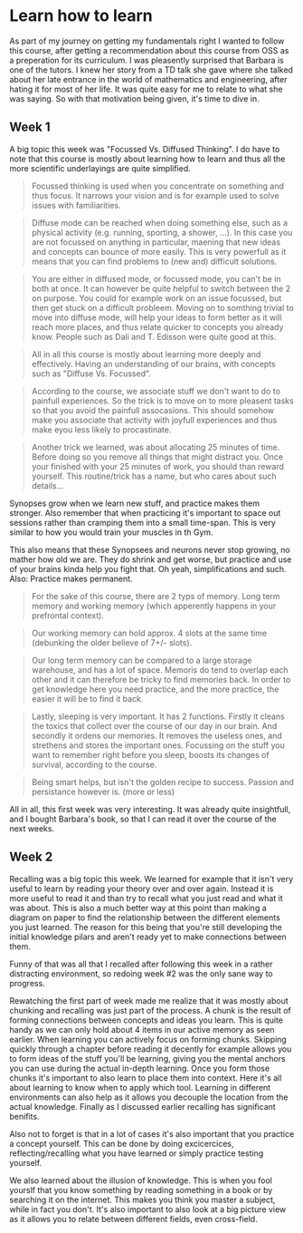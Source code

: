 # Learn how to learn

As part of my journey on getting my fundamentals right I wanted to follow this course, after getting a recommendation about this course from OSS as a preperation for its curriculum. I was pleasently surprised that Barbara is one of the tutors. I knew her story from a TD talk she gave where she talked about her late entrance in the world of mathematics and engineering, after hating it for most of her life. It was quite easy for me to relate to what she was saying. So with that motivation being given, it's time to dive in.

## Week 1

A big topic this week was "Focussed Vs. Diffused Thinking". I do have to note that this course is mostly about learning how to learn and thus all the more scientific underlayings are quite simplified.

> Focussed thinking is used when you concentrate on something and thus focus. It narrows your vision and is for example used to solve issues with familiarities.

> Diffuse mode can be reached when doing something else, such as a physical activity (e.g. running, sporting, a shower, ...). In this case you are not focussed on anything in particular, maening that new ideas and concepts can bounce of more easily. This is very powerfull as it means that you can find problems to (new and) difficult solutions.

> You are either in diffused mode, or focussed mode, you can't be in both at once. It can however be quite helpful to switch between the 2 on purpose. You could for example work on an issue focussed, but then get stuck on a difficult probleem. Moving on to somthing trivial to move into diffuse mode, will help your ideas to form better as it will reach more places, and thus relate quicker to concepts you already know. People such as Dali and T. Edisson were quite good at this.

> All in all this course is mostly about learning more deeply and effectively. Having an understanding of our brains, with concepts such as "Diffuse Vs. Focussed".

> According to the course, we associate stuff we don't want to do to painfull experiences. So the trick is to move on to more pleasent tasks so that you avoid the painfull assocasions. This should somehow make you associate that activity with joyfull experiences and thus make eyou less likely to procastinate.

> Another trick we learned, was about allocating 25 minutes of time. Before doing so you remove all things that might distract you. Once your finished with your 25 minutes of work, you should than reward yourself. This routine/trick has a name, but who cares about such details... 

Synopses grow when we learn new stuff, and practice makes them stronger. Also remember that when practicing it's important to space out sessions rather than cramping them into a small time-span. This is very similar to how you would train your muscles in th Gym.

This also means that these Synopsees and neurons never stop growing, no mather how old we are. They do shrink and get worse, but practice and use of your brains kinda help you fight that. Oh yeah, simplifications and such. Also: Practice makes permanent.

> For the sake of this course, there are 2 typs of memory. Long term memory and working memory (which apperently happens in your prefrontal context).

> Our working memory can hold approx. 4 slots at the same time (debunking the older believe of 7+/- slots).

> Our long term memory can be compared to a large storage warehouse, and has a lot of space. Memoris do tend to overlap each other and it can therefore be tricky to find memories back. In order to get knowledge here you need practice, and the more practice, the easier it will be to find it back.

> Lastly, sleeping is very important. It has 2 functions. Firstly it cleans the toxics that collect over the course of our day in our brain. And secondly it ordens our memories. It removes the useless ones, and strethens and stores the important ones. Focussing on the stuff you want to remember right before you sleep, boosts its changes of survival, according to the course.

> Being smart helps, but isn't the golden recipe to success. Passion and persistance however is. (more or less)

All in all, this first week was very interesting. It was already quite insightfull, and I bought Barbara's book, so that I can read it over the course of the next weeks.

## Week 2

Recalling was a big topic this week. We learned for example that it isn't very useful to learn by reading your theory over and over again. Instead it is more useful to read it and than try to recall what you just read and what it was about. This is also a much better way at this point than making a diagram on paper to find the relationship between the different elements you just learned. The reason for this being that you're still developing the initial knowledge pilars and aren't ready yet to make connections between them.

Funny of that was all that I recalled after following this week in a rather distracting environment, so redoing week #2 was the only sane way to progress.

Rewatching the first part of week made me realize that it was mostly about chunking and recalling was just part of the process. A chunk is the result of forming connections between concepts and ideas you learn. This is quite handy as we can only hold about 4 items in our active memory as seen earlier. When learning you can actively focus on forming chunks. Skipping quickly through a chapter before reading it decently for example allows you to form ideas of the stuff you'll be learning, giving you the mental anchors you can use during the actual in-depth learning. Once you form those chunks it's important to also learn to place them into context. Here it's all about learning to know when to apply which tool. Learning in different environments can also help as it allows you decouple the location from the actual knowledge. Finally as I discussed earlier recalling has significant benifits.

Also not to forget is that in a lot of cases it's also important that you practice a concept yourself. This can be done by doing excicercices, reflecting/recalling what you have learned or simply practice testing yourself.

We also learned about the illusion of knowledge. This is when you fool yourslf that you know something by reading something in a book or by searching it on the internet. This makes you think you master a subject, while in fact you don't. It's also important to also look at a big picture view as it allows you to relate between different fields, even cross-field.
